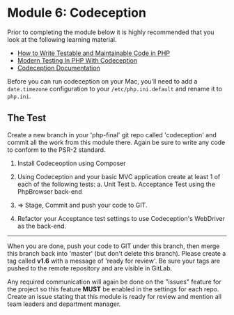 # Module 6: Codeception

Prior to completing the module below it is highly recommended that you look at the following learning material.  

* [How to Write Testable and Maintainable Code in PHP](http://net.tutsplus.com/tutorials/php/how-to-write-testable-and-maintainable-code-in-php/)
* [Modern Testing In PHP With Codeception](https://tutsplus.com/course/modern-testing-in-php-with-codeception/)
* [Codeception Documentation](http://codeception.com/docs/01-Introduction)

Before you can run codeception on your Mac, you'll need to add a `date.timezone` configuration to your `/etc/php.ini.default` and rename it to `php.ini`.

## The Test


Create a new branch in your 'php-final' git repo called 'codeception' and commit all the work from this module there.  Again be sure to write any code to conform to the PSR-2 standard.

1.  Install Codeceoption using Composer
2.  Using Codeception and your basic MVC application create at least 1 of each of the following tests:
	a.  Unit Test
	b.  Acceptance Test using the PhpBrowser back-end
	
3.  => Stage, Commit and push your code to GIT.
4.  Refactor your Acceptance test settings to use Codeception's WebDriver as the back-end.


----------

When you are done, push your code to GIT under this branch, then merge this branch back into 'master' (but don't delete this branch).  Please create a tag called **v1.6** with a message of 'ready for review'.  Be sure your tags are pushed to the remote repository and are visible in GitLab.

Any required communication will again be done on the "issues" feature for the project so this feature **MUST** be enabled in the settings for each repo.  Create an issue stating that this module is ready for review and mention all team leaders and department manager.